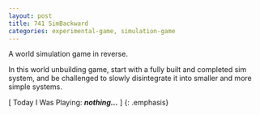```yaml
---
layout: post
title: 741 SimBackward
categories: experimental-game, simulation-game
---
```

A world simulation game in reverse.

In this world unbuilding game, start with a fully built and completed sim system, and be challenged to slowly disintegrate it into smaller and more simple systems.

[ Today I Was Playing: ***nothing...*** ]
{: .emphasis}